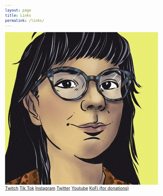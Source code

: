 ```yaml
---
layout: page
title: Links
permalink: /links/
---
```

<div class="links-page">
<img src="/images/me.png">
<a class="btn btn-info btn-lg btn-block" href="https://www.twitch.tv/thisiskatedee" role="button">Twitch</a>
<a class="btn btn-info btn-lg btn-block" href="https://www.tiktok.com/@thisiskatedee" role="button">Tik Tok</a>
<a class="btn btn-info btn-lg btn-block" href="https://www.instagram.com/thisiskatedee/" role="button">Instagram</a>
<a class="btn btn-info btn-lg btn-block" href="https://twitter.com/thisiskatedee" role="button">Twitter</a>
<a class="btn btn-info btn-lg btn-block" href="https://www.youtube.com/channel/UC3PUe76xlo7NFjgCHJCucbg" role="button">Youtube</a>
<a class="btn btn-info btn-lg btn-block" href="https://ko-fi.com/thisiskatedee" role="button">KoFi (for donations)</a>
</div>